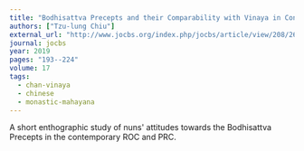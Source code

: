```yaml
---
title: "Bodhisattva Precepts and their Comparability with Vinaya in Contemporary Chinese Buddhism"
authors: ["Tzu-lung Chiu"]
external_url: "http://www.jocbs.org/index.php/jocbs/article/view/208/269"
journal: jocbs
year: 2019
pages: "193--224"
volume: 17
tags:
  - chan-vinaya
  - chinese
  - monastic-mahayana
---
```


A short enthographic study of nuns' attitudes towards the Bodhisattva Precepts in the contemporary ROC and PRC.
